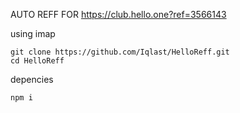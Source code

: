 AUTO REFF FOR https://club.hello.one?ref=3566143

using imap 

    git clone https://github.com/Iqlast/HelloReff.git
    cd HelloReff

depencies 

    npm i 

